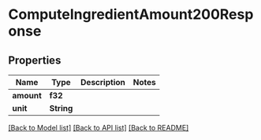 # ComputeIngredientAmount200Response

## Properties

Name | Type | Description | Notes
------------ | ------------- | ------------- | -------------
**amount** | **f32** |  | 
**unit** | **String** |  | 

[[Back to Model list]](../README.md#documentation-for-models) [[Back to API list]](../README.md#documentation-for-api-endpoints) [[Back to README]](../README.md)


